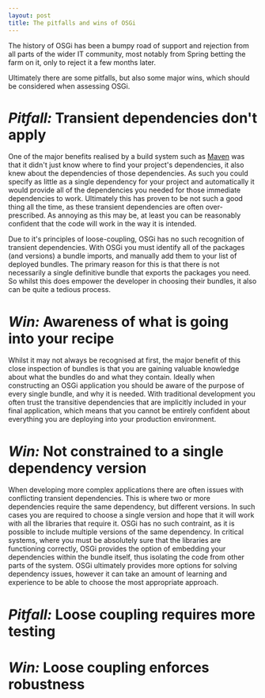 ```yaml
---
layout: post
title: The pitfalls and wins of OSGi
---
```

The history of OSGi has been a bumpy road of support and rejection from all parts of the wider IT community, most notably
from Spring betting the farm on it, only to reject it a few months later. 

Ultimately there are some pitfalls, but also some major wins, which should be considered when assessing OSGi.

# *Pitfall:* Transient dependencies don't apply

One of the major benefits realised by a build system such as [Maven] was that it didn't just know where to find your
project's dependencies, it also knew about the dependencies of those dependencies. As such you could specify as little
as a single dependency for your project and automatically it would provide all of the dependencies you needed for those
immediate dependencies to work. Ultimately this has proven to be not such a good thing all the time, as these transient
dependencies are often over-prescribed. As annoying as this may be, at least you can be reasonably confident that the
code will work in the way it is intended.

Due to it's principles of loose-coupling, OSGi has no such recognition of transient dependencies. With OSGi you must
identify all of the packages (and versions) a bundle imports, and manually add them to your list of deployed bundles.
The primary reason for this is that there is not necessarily a single definitive bundle that exports the packages you
need. So whilst this does empower the developer in choosing their bundles, it also can be quite a tedious process.

# *Win:* Awareness of what is going into your recipe

Whilst it may not always be recognised at first, the major benefit of this close inspection of bundles is that you are
gaining valuable knowledge about what the bundles do and what they contain. Ideally when constructing an OSGi application
you should be aware of the purpose of every single bundle, and why it is needed. With traditional development you often
trust the transitive dependencies that are implicitly included in your final application, which means that you cannot
be entirely confident about everything you are deploying into your production environment.

# *Win:* Not constrained to a single dependency version

When developing more complex applications there are often issues with conflicting transient dependencies. This is where
two or more dependencies require the same dependency, but different versions. In such cases you are required to choose
a single version and hope that it will work with all the libraries that require it. OSGi has no such contraint, as it
is possible to include multiple versions of the same dependency. In critical systems, where you must be absolutely sure
that the libraries are functioning correctly, OSGi provides the option of embedding your dependencies within the bundle
itself, thus isolating the code from other parts of the system. OSGi ultimately provides more options for solving
dependency issues, however it can take an amount of learning and experience to be able to choose the most appropriate
approach.

# *Pitfall:* Loose coupling requires more testing

# *Win:* Loose coupling enforces robustness

[Maven]: http://maven.apache.org
